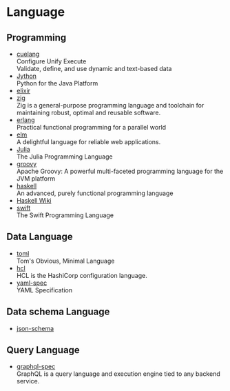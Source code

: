 # Language

## Programming

- [cuelang](https://cuelang.org/)
  <br/>Configure Unify Execute
  <br/>Validate, define, and use dynamic and text-based data
- [Jython](https://www.jython.org/)
  <br/>Python for the Java Platform
- [elixir](https://elixir-lang.org/)
- [zig](https://ziglang.org/)
  <br/>Zig is a general-purpose programming language and toolchain for maintaining robust, optimal and reusable
  software.
- [erlang](https://www.erlang.org/)
  <br/>Practical functional programming
  for a parallel world
- [elm](https://elm-lang.org/)
  <br/>A delightful language for reliable web applications.
- [Julia](https://julialang.org/)
  <br/>The Julia Programming Language
- [groovy](https://groovy-lang.org/)
  <br/>Apache Groovy: A powerful multi-faceted programming language for the JVM platform
- [haskell](https://www.haskell.org/)
  <br/>An advanced, purely functional programming language
- [Haskell Wiki](wiki.haskell.org)
- [swift](https://github.com/apple/swift)
  <br/>The Swift Programming Language

## Data Language

- [toml](https://github.com/toml-lang/toml)
  <br/>Tom's Obvious, Minimal Language
- [hcl](https://github.com/hashicorp/hcl)
  <br/>HCL is the HashiCorp configuration language.
- [yaml-spec](https://github.com/yaml/yaml-spec)
  <br/>YAML Specification

## Data schema Language

- [json-schema](https://github.com/json-schema-org/json-schema-spec)
  <br/>

## Query Language

- [graphql-spec](https://github.com/graphql/graphql-spec)
  <br/>GraphQL is a query language and execution engine tied to any backend service.